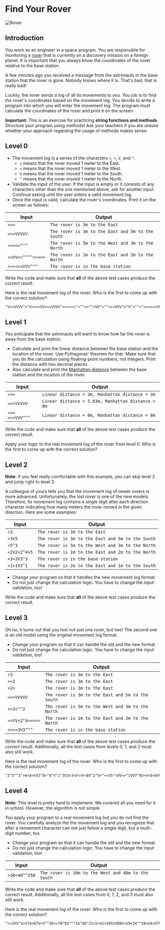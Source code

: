 # Find Your Rover

![Rover](https://mars.nasa.gov/imgs/general/layout/overview/MER_twins_white_cyc.png)

## Introduction

You work as an engineer in a space program. You are responsible for monitoring a [rover](https://mars.nasa.gov/mer/) that is currently on a discovery mission on a foreign planet. It is important that you always know the coordinates of the rover relative to the base station.

A few minutes ago you received a message from the astronauts in the base station that the rover is gone. Nobody knows where it is. That's bad, that is really bad!

Luckily, the rover sends a log of all its movements to you. You job is to find the rover's coordinates based on the movement log. You decide to write a program into which you will enter the movement log. The program must calculate the coordinates of the rover and print it on the screen.

**Important:** This is an exercise for practicing **string functions and methods**. Structure your program using methods! Ask your teachers if you are unsure whether your approach regarding the usage of methods makes sense.

## Level 0

* The movement log is a series of the characters `>`, `<`, `V`, and `^`.
  * `>` means that the rover moved 1 meter to the East.
  * `<` means that the rover moved 1 meter to the West.
  * `V` means that the rover moved 1 meter to the South.
  * `^` means that the rover moved 1 meter to the North.
* Validate the input of the user. If the input is empty or it consists of any characters other than the one mentioned above, ask for another input. Continue asking until the user enters a valid movement log.
* Once the input is valid, calculate the rover's coordinates. Print it on the screen as follows:

| Input             | Output                                            |
| ----------------- | ------------------------------------------------- |
| `>>>`             | `The rover is 3m to the East`                     |
| `>>>VVVVV`        | `The rover is 3m to the East and 5m to the South` |
| `<<<<<^^^`        | `The rover is 5m to the West and 3m to the North` |
| `<<VV<<^^^^>>>>>` | `The rover is 1m to the East and 2m to the North` |
| `>>><<<VVV^^^`    | `The rover is in the base station`                |

Write the code and make sure that **all** of the above test cases produce the correct result.

Here is the real movement log of the rover. Who is the first to come up with the correct solution?

```txt
^V>>VVVV^>^V<><>VV<<>VVVV^>>><<<^<^^<>^^>VV^<^^<><VVV^V^V^>^^<^>><<>>VV>V>V^V^>VV<V^>^>V>VV<>V^>^>VV<<^>V<^<<V<^>><^<<^<V^VV^^<<VV<>V^V>V>V>>^VVV^V<^^^V>>>^V^^>^><<V^<^^^>^^>>>^^V^V>^V^<^>^<VVVV<^^V<<>>^<>>^VVV<>V><><^>>>^>>^V>V<V<<^^^V><VV<<<V>V<VVV>^^<<<>>VV>^>^^<>V><>>><>><^>^VV^V><><V>^>V>><><^VV>>>^^V^VVV<V>^^V^V^>^^^>^^>^V^>><V>V^<V<V>V<V><<^V<VV^^>^^^<><><V>^VVVVV><><>>^V><>VV^<<>VV<<V<>>V^<>V<V<<^<^>^^>V>><>^>>>V<<>^<<>V<VVV^^<VV^V>^<^^V<^VV<<^V<V><V>VV>V><<<^<V>VV^<<>VV^><^V<V^<<VV^>><V
```

## Level 1

You anticipate that the astronauts will want to know how far the rover is away from the base station.

* Calculate and print the linear distance between the base station and the location of the rover. Use Pythagoras' theorem for that. Make sure that you do the calculation using floating-point numbers, not integers. Print the distance with two decimal places.
* Also calculate and print the [Manhattan distance](https://en.wikipedia.org/wiki/Taxicab_geometry) between the base station and the location of the rover.

| Input          | Output                                             |
| -------------- | -------------------------------------------------- |
| `>>>`          | `Linear distance = 3m, Manhattan distance = 3m`    |
| `>>>VVVVV`     | `Linear distance = 5.83m, Manhattan distance = 8m` |
| `>>><<<VVV^^^` | `Linear distance = 0m, Manhattan distance = 0m`    |

Write the code and make sure that **all** of the above test cases produce the correct result.

Apply your logic to the real movement log of the rover from level 0. Who is the first to come up with the correct solution?

## Level 2

**Note:** If you feel really comfortable with this example, you can skip level 2 and jump right to level 3.

A colleague of yours tells you that the movement log of newer rovers is more advanced. Unfortunately, the lost rover is one of the new models. Therefore, its movement log contains a single digit after each direction character indicating how many meters the rover moved in the given direction. Here are some examples:

| Input        | Output                                            |
| ------------ | ------------------------------------------------- |
| `>3`         | `The rover is 3m to the East`                     |
| `>3V5`       | `The rover is 3m to the East and 5m to the South` |
| `<5^3`       | `The rover is 5m to the West and 3m to the North` |
| `<2V2<2^4>5` | `The rover is 1m to the East and 2m to the North` |
| `>3<3V3^3`   | `The rover is in the base station`                |
| `>1>1V2^1`   | `The rover is 2m to the East and 1m to the South` |

* Change your program so that it handles the new movement log format.
* Do not just change the calculation logic. You have to change the input validation, too!

Write the code and make sure that **all** of the above test cases produce the correct result.

## Level 3

Oh no, it turns out that you lost not just one rover, but two! The second one is an old model using the original movement log format.

* Change your program so that it can handle the old and the new format.
* Do not just change the calculation logic. You have to change the input validation, too!

| Input           | Output                                            |
| --------------- | ------------------------------------------------- |
| `>3`            | `The rover is 3m to the East`                     |
| `>>2`           | `The rover is 3m to the East`                     |
| `>2>`           | `The rover is 3m to the East`                     |
| `>>>VVVVV`      | `The rover is 3m to the East and 5m to the South` |
| `<<3<^^2`       | `The rover is 5m to the West and 3m to the North` |
| `<<VV<2^4>>>>>` | `The rover is 1m to the East and 2m to the North` |
| `>>><3V3^^^`    | `The rover is in the base station`                |

Write the code and make sure that **all** of the above test cases produce the correct result. Additionally, all the test cases from levels 0, 1, and 2 must also still work.

Here is the real movement log of the rover. Who is the first to come up with the correct solution?

```txt
^2^3^^1^>6<4>VV3^8>^4^V^1^3V3>3<V<>V<8V^2^V>^<<V5^<9V<>^1VV7^6V>V<8<6VVV4V<^7V<6V^6^^>V3>8<VV>^VV^1^V5VV<1<VVV8<<4>8>>6<5V<<4>6>4<4V>^<6<<V3>4VV<>V6^^V><<V1^>2V^V6>^V7<V9>5>6>8>V3>V2><<8V3^^V2V5V1<^^5<>1<V^8<7>1^V5V5<<>1VV4<<<1<V8<3V2>1V^<V<6<>6>^7<<7>^V7VV<V5V>7<^^^V9<3VV5<4<^>9>1V2V5<<<1<9<6<<8^>^>>>6<1^V1^V>^4<^V1>V^7V4^1^5^2>V9^^1^<6<V<8>>8<3V5^>3<<V5V6^4>3>^^>>>4V3<7VV7><<8<2<<9V^<^<1V^<6^7<6<9V9<2>5>><2>2^2>>V1>6<^7<7>^<7>4V^>6>V^><V<7V8<^V^3>^^<^^1^6><1>V>^^V5>^<7>8>^1<V<1V7>2V1>V>^9>^5<9<2>6^9>4^4^<4^8^9<3^<V9>5^5V1V5>7V8<V^V^7<8^6V2><V7>2V>2>1V3<VV>8^9<2^3V5V3>3<>2^9<V^5>1<7<V^5^<7>^<4VV>6<^3>2>^6>>4>V3<3><>6V5^4^4<<2^4^8>5V^9^4V7>5>3<8>^>4>2V1>6<2<<6<V>2<8^VV<^1>^4<7><V3V4V<5>3^7<<>V2^5<>V^9^4^9>>1VV9>V3>5>>^VV9V3V2^V6><<^2<3<9>6
```

## Level 4

**Note:** This level is pretty hard to implement. We covered all you need for it in school. However, the algorithm is not simple.

You apply your program to a real movement log but you do not find the rover. You carefully analyze the the movement log and you recognize that after a movement character can not just follow a single digit, but a multi-digit number, too.

* Change your program so that it can handle the old and the new format.
* Do not just change the calculation logic. You have to change the input validation, too!

| Input         | Output                                              |
| ------------- | --------------------------------------------------- |
| `>30<40^^V50` | `The rover is 10m to the West and 48m to the South` |

Write the code and make sure that **all** of the above test cases produce the correct result. Additionally, all the test cases from 0, 1, 2, and 3 must also still work.

Here is the real movement log of the rover. Who is the first to come up with the correct solution?

```txt
^>>3VV^V>V74>67V>V^^26>>78^92^^^16^48^31>V>41<V85VV88V<V9<34^^28<V4>87V92>80^63>73<^23>93>^48V25VVV59V^<^^^70V<8VV<3>63>V73^30>>90>34V21V5>36<73<89<<>39^<44>80^61VV>28VV64>^<51>6>>^57<30V<12^VV8V<V72V41^20<75^78<34V>^55^9<V>93^^>19>62^70VV<34<4V<>^><50>^<<V37^67^^>><58V<83<V43V44<>41^><42>>V97^61<19^>88V30<>66<75>V>48<62^38>8^30<78V1>76<35V73>30V<VV55V<>69>24V>66>^2^<93<><><>79>22^^<56V87^>>69>38<<^^82<^79^><99V57<<32^>28<35<^>70^>1<V79<V85^93^V>^63V88<85^55<<82><1>6V2^>84^83>77^V>38<VVV^61<^82^V71V<59<>67<89V<5>>V78<<19>>^<<50^1^>>>^97>V7^<<22>21<<86^86V68<>^^28^33^>76V^V76^^>^86V^^>>86^^95<<97^>34V75V<<<52^83<93<59V28<>74<44^V<>41>^<>75<28>>20V97<^V77^V^^71V>^32<>V<<^62^^2^>29<52^V65<>^V16<>V60>74<51V<82V<47VV8V47<75^2^79<V66^50^90V<^77<V57V35<9^^^><66>26>85V54V73<49>^65>^29V^72<34V28>10<58<92^68^VV^90><^16>53V^90>41^>79^V45>31<<<38>48^89^48^52V17VV<76V^99^V>80^32V1<8<<^27^15^^<><90^33<V62V53>18>^<>V77^V>60>67>V45^>59<45>52^76>4<>64V6^V<15V^V84^37<69^31<<32>29V69V74<11^
```
